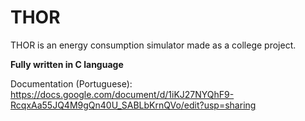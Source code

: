 # THOR
THOR is an energy consumption simulator made as a college project.

**Fully written in C language**

Documentation (Portuguese): https://docs.google.com/document/d/1iKJ27NYQhF9-RcqxAa55JQ4M9gQn40U_SABLbKrnQVo/edit?usp=sharing
